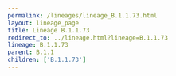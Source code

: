 ```yaml
---
permalink: /lineages/lineage_B.1.1.73.html
layout: lineage_page
title: Lineage B.1.1.73
redirect_to: ../lineage.html?lineage=B.1.1.73
lineage: B.1.1.73
parent: B.1.1
children: ['B.1.1.73']
---
```

